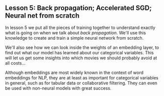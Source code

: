 ## Lesson 5: Back propagation; Accelerated SGD; Neural net from scratch

In lesson 5 we put all the pieces of training together to understand exactly what is going on when we talk about *back propagation*. We'll use this knowledge to create and train a simple neural network from scratch.

We'll also see how we can look inside the weights of an embedding layer, to find out what our model has learned about our categorical variables. This will let us get some insights into which movies we should probably avoid at all costs&hellip;

Although embeddings are most widely known in the context of word embeddings for NLP, they are at least as important for categorical variables in general, such as for tabular data or collaborative filtering. They can even be used with non-neural models with great success.

